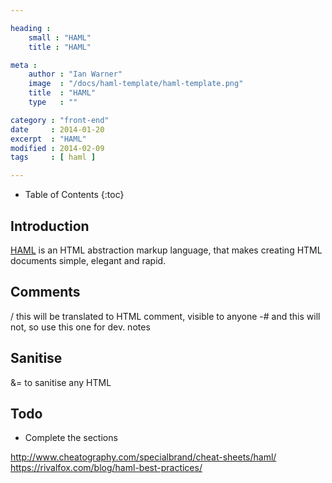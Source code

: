 ```yaml
---

heading :
    small : "HAML"
    title : "HAML"

meta :
    author : "Ian Warner"
    image  : "/docs/haml-template/haml-template.png"
    title  : "HAML"
    type   : ""

category : "front-end"
date     : 2014-01-20
excerpt  : "HAML"
modified : 2014-02-09
tags     : [ haml ]

---
```


* Table of Contents
{:toc}

## Introduction

[HAML][] is an HTML abstraction markup language, that makes creating HTML documents
simple, elegant and rapid.

## Comments

/ this will be translated to HTML comment, visible to anyone
-# and this will not, so use this one for dev. notes

## Sanitise

&= to sanitise any HTML

## Todo

* Complete the sections

[HAML]:http://haml.info/
http://www.cheatography.com/specialbrand/cheat-sheets/haml/
https://rivalfox.com/blog/haml-best-practices/